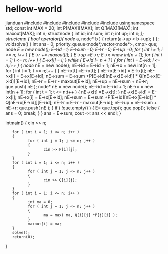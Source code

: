 # hellow-world
jianduan
#include<algorithm>
#include<iostream>
#include<queue>
#include<vector>
#include <cstdio>
usingnamespace std;
const int MAX = 20;
int          P[MAX][MAX];
int          Q[MAX][MAX];
int          maxout[MAX];
int          n;
structnode {
       int   id;
       int   sum;
       int   r;
       int   up;
       int   *x;
};
structcmp {
       bool operator()( node* a, node* b )
       {
              return(a->up < b->up);
       }
};
voidsolve()
{
       int                                      ans= 0;
       priority_queue<node*,vector<node*>, cmp>  que;
       node                                         *E = new node();
       E->id      =1;
       E->sum  =0;
       E->r       =0;
       E->up    =0;
       for ( int i = 1; i <= n; i++ )
       {
              E->r += maxout[i];
       }
       E->up    =E->r;
       E->x       =new int[n + 1];
       for ( int i = 1; i <= n; i++ )
       {
              E->x[i] = i;
       }
       while ( E->id != n + 1 )
       {
              for ( int i = E->id; i <= n;i++ )
              {
                     node* nE = new node();
                     nE->id    = E->id + 1;
                     nE->x     = new int[n + 1];
                     for ( int t = 1; t <= n;t++ )
                     {
                            nE->x[t] =E->x[t];
                     }
                     nE->x[E->id] = E->x[i];
                     nE->x[i]  = E->x[E->id];
                     nE->sum              = E->sum +P[E->id][nE->x[E->id]] * Q[nE->x[E->id]][E->id];
                     nE->r            = E->r - maxout[E->id];
                     nE->up         = nE->sum + nE->r;
                     que.push( nE );
	  node* nE = new node();
                     nE->id    = E->id + 1;
                     nE->x     = new int[n + 1];
                     for ( int t = 1; t <= n;t++ )
                     {
                            nE->x[t] =E->x[t];
                     }
                     nE->x[E->id] = E->x[i];
                     nE->x[i]  = E->x[E->id];
                     nE->sum              = E->sum +P[E->id][nE->x[E->id]] * Q[nE->x[E->id]][E->id];
                     nE->r            = E->r - maxout[E->id];
                     nE->up         = nE->sum + nE->r;
                     que.push( nE );
              }
              if ( !que.empty() )
              {
                     E= que.top();
                     que.pop();
              }else  {
                     ans = 0;
                     break;
              }
       }
       ans = E->sum;
       cout << ans << endl;
}
 
 
intmain()
{
       cin >> n;
       
       
       
       for ( int i = 1; i <= n; i++ )
       {
              for ( int j = 1; j <= n; j++ )
              {
                     cin >> P[i][j];
              }
       }
       for ( int i = 1; i <= n; i++ )
       {
              for ( int j = 1; j <= n; j++ )
              {
                     cin >> Q[i][j];
              }
       }
       for ( int i = 1; i <= n; i++ )
       {
              int ma = 0;
              for ( int j = 1; j <= n; j++ )
              {
                     ma = max( ma, Q[i][j] *P[j][i] );
              }
              maxout[i] = ma;
       }
       solve();
       return(0);
}
	
